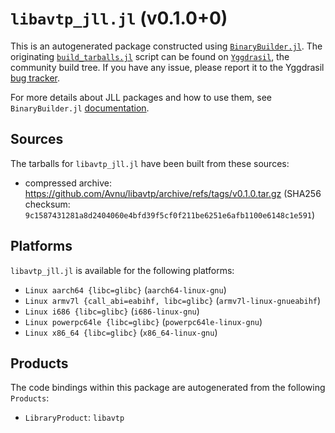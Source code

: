# `libavtp_jll.jl` (v0.1.0+0)

This is an autogenerated package constructed using [`BinaryBuilder.jl`](https://github.com/JuliaPackaging/BinaryBuilder.jl). The originating [`build_tarballs.jl`](https://github.com/JuliaPackaging/Yggdrasil/blob/ec56a149c7269b561d47ed505001358cdb6e1867/L/libavtp/build_tarballs.jl) script can be found on [`Yggdrasil`](https://github.com/JuliaPackaging/Yggdrasil/), the community build tree.  If you have any issue, please report it to the Yggdrasil [bug tracker](https://github.com/JuliaPackaging/Yggdrasil/issues).

For more details about JLL packages and how to use them, see `BinaryBuilder.jl` [documentation](https://juliapackaging.github.io/BinaryBuilder.jl/dev/jll/).

## Sources

The tarballs for `libavtp_jll.jl` have been built from these sources:

* compressed archive: https://github.com/Avnu/libavtp/archive/refs/tags/v0.1.0.tar.gz (SHA256 checksum: `9c1587431281a8d2404060e4bfd39f5cf0f211be6251e6afb1100e6148c1e591`)

## Platforms

`libavtp_jll.jl` is available for the following platforms:

* `Linux aarch64 {libc=glibc}` (`aarch64-linux-gnu`)
* `Linux armv7l {call_abi=eabihf, libc=glibc}` (`armv7l-linux-gnueabihf`)
* `Linux i686 {libc=glibc}` (`i686-linux-gnu`)
* `Linux powerpc64le {libc=glibc}` (`powerpc64le-linux-gnu`)
* `Linux x86_64 {libc=glibc}` (`x86_64-linux-gnu`)

## Products

The code bindings within this package are autogenerated from the following `Products`:

* `LibraryProduct`: `libavtp`
